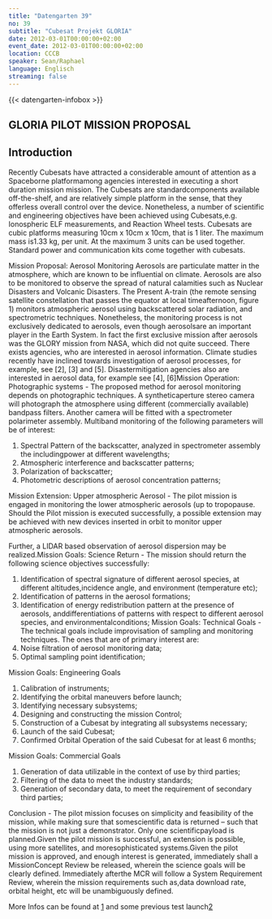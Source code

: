 ```yaml
---
title: "Datengarten 39"
no: 39
subtitle: "Cubesat Projekt GLORIA"
date: 2012-03-01T00:00:00+02:00
event_date: 2012-03-01T00:00:00+02:00
location: CCCB
speaker: Sean/Raphael
language: Englisch
streaming: false
---
```

{{< datengarten-infobox >}}

GLORIA PILOT MISSION PROPOSAL
-----------------------------

Introduction
------------

Recently Cubesats have attracted a considerable amount of attention as a
Spaceborne platformamong agencies interested in executing a short
duration mission mission. The Cubesats are standardcomponents available
off-the-shelf, and are relatively simple platform in the sense, that
they offerless overall control over the device. Nonetheless, a number of
scientific and engineering objectives have been achieved using
Cubesats,e.g. Ionospheric ELF measurements, and Reaction Wheel tests.
Cubesats are cubic platforms measuring 10cm x 10cm x 10cm, that is 1
liter. The maximum mass is1.33 kg, per unit. At the maximum 3 units can
be used together. Standard power and communication kits come together
with cubesats.

Mission Proposal: Aerosol Monitoring Aerosols are particulate matter in
the atmosphere, which are known to be influential on climate. Aerosols
are also to be monitored to observe the spread of natural calamities
such as Nuclear Disasters and Volcanic Disasters. The Present A-train
(the remote sensing satellite constellation that passes the equator at
local timeafternoon, figure 1) monitors atmospheric aerosol using
backscattered solar radiation, and spectrometric techniques.
Nonetheless, the monitoring process is not exclusively dedicated to
aerosols, even though aerosolsare an important player in the Earth
System. In fact the first exclusive mission after aerosols was the GLORY
mission from NASA, which did not quite succeed. There exists agencies,
who are interested in aerosol information. Climate studies recently have
inclined towards investigation of aerosol processes, for example, see
\[2\], \[3\] and \[5\]. Disastermitigation agencies also are interested
in aerosol data, for example see \[4\], \[6\]Mission Operation:
Photographic systems - The proposed method for aerosol monitoring
depends on photographic techniques. A syntheticaperture stereo camera
will photograph the atmosphere using different (commercially available)
bandpass filters. Another camera will be fitted with a spectrometer
polarimeter assembly. Multiband monitoring of the following parameters
will be of interest:

1. Spectral Pattern of the backscatter, analyzed in spectrometer assembly the includingpower at different wavelengths;
2. Atmospheric interference and backscatter patterns;
3. Polarization of backscatter;
4. Photometric descriptions of aerosol concentration patterns;

Mission Extension: Upper atmospheric Aerosol - The pilot mission is
engaged in monitoring the lower atmospheric aerosols (up to tropopause.
Should the Pilot mission is executed successfully, a possible extension
may be achieved with new devices inserted in orbit to monitor upper
atmospheric aerosols.

Further, a LIDAR based observation of aerosol dispersion may be
realized.Mission Goals: Science Return - The mission should return the
following science objectives successfully:

1. Identification of spectral signature of different aerosol species, at different altitudes,incidence angle, and environment (temperature etc);
2. Identification of patterns in the aerosol formations;
3. Identification of energy redistribution pattern at the presence of aerosols, anddifferentiations of patterns with respect to different aerosol species, and environmentalconditions; Mission Goals: Technical Goals - The technical goals include improvisation of sampling and monitoring techniques. The ones that are of primary interest are: 
  1. Noise filtration of aerosol monitoring data;
  2. Optimal sampling point identification;

Mission Goals: Engineering Goals

1. Calibration of instruments;
2. Identifying the orbital maneuvers before launch;
3. Identifying necessary subsystems;
4. Designing and constructing the mission Control;
5. Construction of a Cubesat by integrating all subsystems necessary;
6. Launch of the said Cubesat;
7. Confirmed Orbital Operation of the said Cubesat for at least 6 months;

Mission Goals: Commercial Goals

1. Generation of data utilizable in the context of use by third parties;
2. Filtering of the data to meet the industry standards;
3. Generation of secondary data, to meet the requirement of secondary third parties;

Conclusion - The pilot mission focuses on simplicity and feasibility of
the mission, while making sure that somescientific data is returned –
such that the mission is not just a demonstrator. Only one
scientificpayload is planned.Given the pilot mission is successful, an
extension is possible, using more satellites, and moresophisticated
systems.Given the pilot mission is approved, and enough interest is
generated, immediately shall a MissionConcept Review be released,
wherein the science goals will be clearly defined. Immediately afterthe
MCR will follow a System Requirement Review, wherein the mission
requirements such as,data download rate, orbital height, etc will be
unambiguously defined.

More Infos can be found at [1](http://events.ccc.de/camp/2011/wiki/CubeSat_Workshop) and some previous test launch[2](http://universeexplorer.cwahi.net/project-nepa/#intro)
